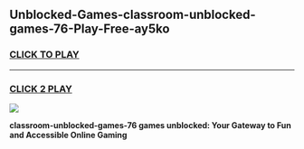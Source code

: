 
## Unblocked-Games-classroom-unblocked-games-76-Play-Free-ay5ko
<h3>
<a href="https://premium76.site?title=classroom-unblocked-games-76&ref=17A">CLICK TO PLAY</a></h3>
<hr>

<h3>
<a href="https://premium76.site?title=classroom-unblocked-games-76&ref=17A">CLICK 2 PLAY</a>
  
</h3>

<a href="https://premium76.site?title=classroom-unblocked-games-76&ref=17A"><img src="https://clearcache.store/games.png"></a>


**classroom-unblocked-games-76 games unblocked: Your Gateway to Fun and Accessible Online Gaming**
